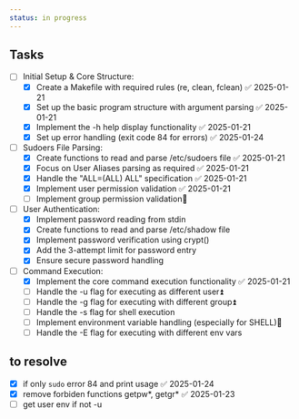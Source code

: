 ```yaml
---
status: in progress
---
```


## Tasks
- [ ] Initial Setup & Core Structure:
    - [x] Create a Makefile with required rules (re, clean, fclean) ✅ 2025-01-21
    - [x] Set up the basic program structure with argument parsing ✅ 2025-01-21
    - [x] Implement the -h help display functionality ✅ 2025-01-21
    - [x] Set up error handling (exit code 84 for errors) ✅ 2025-01-24
- [ ] Sudoers File Parsing:
    - [x] Create functions to read and parse /etc/sudoers file ✅ 2025-01-21
    - [x] Focus on User Aliases parsing as required ✅ 2025-01-21
    - [x] Handle the "ALL=(ALL) ALL" specification ✅ 2025-01-21
    - [x] Implement user permission validation ✅ 2025-01-21
    - [ ] Implement group permission validation🔼 
- [ ] User Authentication:
    - [x] Implement password reading from stdin
    - [x] Create functions to read and parse /etc/shadow file
    - [x] Implement password verification using crypt()
    - [x] Add the 3-attempt limit for password entry
    - [x] Ensure secure password handling
- [ ] Command Execution:
    - [x] Implement the core command execution functionality ✅ 2025-01-21
    - [ ] Handle the -u flag for executing as different user⏫ 
    - [ ] Handle the -g flag for executing with different group⏫ 
    - [ ] Handle the -s flag for shell execution
    - [ ] Implement environment variable handling (especially for SHELL)🔼 
    - [ ] Handle the -E flag for executing with different env vars

## to resolve
- [x] if only ```sudo``` error 84 and print usage ✅ 2025-01-24
- [x] remove forbiden functions getpw*, getgr* ✅ 2025-01-23
- [ ] get user env if not -u
